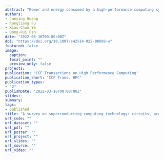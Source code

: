 ```yaml
---
abstract: "Power and energy consumed by a high-performance computing system are a significant problem nowadays. Superconducting computing technology may offer an attractive low-power alternative to traditional complementary metal–oxide–semiconductor (CMOS) technology due to the ultrafast and low power switching characteristics of superconductor devices. We offer a relatively comprehensive review of the latest development of superconducting computing technology from aspects of logic circuits, emerging superconducting architectures, and automated design tools. In light of the inner operation mechanisms, we classify the superconducting single flux quantum (SFQ) logic family into six major categories and discuss their respective strengths and weaknesses. Also, many novel superconducting architectures have been proposed, such as dual-clocks-based superconducting circuits, superconducting accelerators, and superconducting neuromorphic circuits. However, their effectiveness needs further evaluation, and their manufacturability is still unknown. Additional efforts are also demanded to enhance the electronic design automation of very large-scale integration (VLSI) SFQ circuits while maintaining a relatively low cost in area and power. We also discuss open challenges and future directions in the superconducting computing area of research."
authors:
- Junying Huang
- Rongliang Fu
- Xiao-Chun Ye
- Dong-Rui Fan
date: "2022-03-16T00:00:00Z"
doi: "https://doi.org/10.1007/s42514-022-00089-w"
featured: false
image:
  caption:
  focal_point: ""
  preview_only: false
projects:
publication: 'CCF Transactions on High Performance Computing'
publication_short: "CCF Trans. HPC"
publication_types:
- "2"
publishDate: "2022-03-16T00:00:00Z"
slides:
summary:
tags:
- published
title: "A survey on superconducting computing technology: circuits, architectures and design tools"
url_code: ""
url_dataset: ""
url_pdf: ""
url_poster: ""
url_project: ""
url_slides: ""
url_source: ""
url_video: ""
---
```

